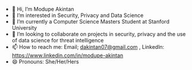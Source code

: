- 👋 Hi, I’m Modupe Akintan
- 👀 I’m interested in Security, Privacy and Data Science
- 🌱 I’m currently a Computer Science Masters Student at Stanford University 
- 💞️ I’m looking to collaborate on projects in security, privacy and the use of data science for threat intelligence
- 📫 How to reach me: Email; dakintan07@gmail.com , Linkedln: https://www.linkedin.com/in/modupe-akintan
- 😄 Pronouns: She/Her/Hers

<!---
ModupeAkintan/ModupeAkintan is a ✨ special ✨ repository because its `README.md` (this file) appears on your GitHub profile.
You can click the Preview link to take a look at your changes.
--->
